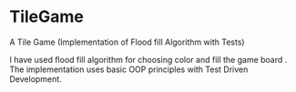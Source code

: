# TileGame
A Tile Game (Implementation of Flood fill Algorithm with Tests)

I have used flood fill algorithm for choosing color and fill the game board . The implementation uses basic OOP principles with Test Driven Development.

